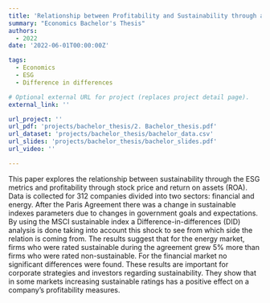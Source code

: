 ```yaml
---
title: 'Relationship between Profitability and Sustainability through a Difference-in-differences Approach using The Paris Agreement as a Shock to ESG Ratings'
summary: "Economics Bachelor's Thesis"
authors:
  - 2022
date: '2022-06-01T00:00:00Z'

tags:
  - Economics
  - ESG
  - Difference in differences

# Optional external URL for project (replaces project detail page).
external_link: ''

url_project: ''
url_pdf: 'projects/bachelor_thesis/2. Bachelor_thesis.pdf'
url_dataset: 'projects/bachelor_thesis/bachelor_data.csv'
url_slides: 'projects/bachelor_thesis/bachelor_slides.pdf'
url_video: ''

---
```


This paper explores the relationship between sustainability through the ESG metrics and profitability
through stock price and return on assets (ROA). Data is collected for 312 companies divided into two
sectors: financial and energy. After the Paris Agreement there was a change in sustainable indexes
parameters due to changes in government goals and expectations. By using the MSCI sustainable index
a Difference-in-differences (DID) analysis is done taking into account this shock to see from which side
the relation is coming from. The results suggest that for the energy market, firms who were rated
sustainable during the agreement grew 5% more than firms who were rated non-sustainable. For the
financial market no significant differences were found. These results are important for corporate
strategies and investors regarding sustainability. They show that in some markets increasing sustainable
ratings has a positive effect on a company’s profitability measures. 
